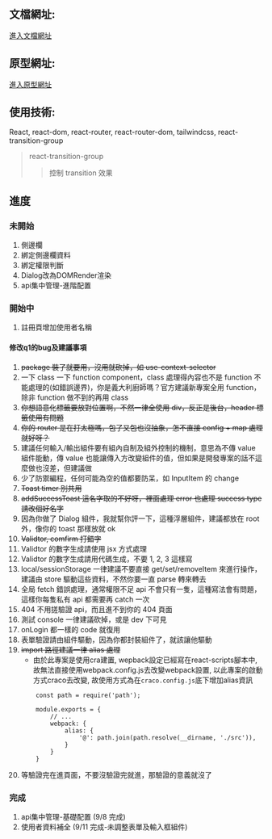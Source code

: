 ## 文檔網址: 
[進入文檔網址](https://hackmd.io/zdHdCSssQOOLjAwWBzxyKQ)

## 原型網址:
[進入原型網址](https://www.figma.com/proto/pkCVS02nlmputhnsyDmk1Y/l8-upgrade?node-id=37%3A10&scaling=min-zoom&page-id=3%3A302&starting-point-node-id=37%3A10&show-proto-sidebar=1)

## 使用技術:
React, react-dom, react-router, react-router-dom, tailwindcss, react-transition-group

> react-transition-group
>> 控制 transition 效果

## 進度

### 未開始

1. 側邊欄
2. 綁定側邊欄資料
3. 綁定權限判斷
4. Dialog改為DOMRender渲染
5. api集中管理-進階配置 

### 開始中

1. 註冊頁增加使用者名稱

#### 修改q1的bug及建議事項

1. ~~package 裝了就要用，沒用就砍掉，如 use-context-selector~~
2. 一下 class 一下 function component，class 處理得內容也不是 function 不能處理的(如錯誤邊界)，你是義大利廚師嗎？官方建議新專案全用 function，除非 function 做不到的再用 class
3. ~~你想語意化標籤要放對位置啊，不然一律全使用 div，反正是後台，header 標籤使用有問題~~
4. ~~你的 router 是在打太極嗎，包了又包也沒抽象，怎不直接 config + map 處理就好呀？~~
5. 建議任何輸入/輸出組件要有組內自制及組外控制的機制，意思為不傳 value 組件能動，傳 value 也能讓傳入方改變組件的值，但如果是開發專案的話不這麼做也沒差，但建議做
6. 少了防禦編程，任何可能為空的值都要防呆，如 InputItem 的 change
7. ~~Toast timer 別共用~~
8. ~~addSuccessToast 這名字取的不好呀，裡面處理 error 也處理 success type 請改個好名字~~
9. 因為你做了 Dialog 組件，我就幫你評一下，這種浮層組件，建議都放在 root 外，像你的 toast 那樣放就 ok
10. ~~Validtor, comfirm 打錯字~~
11. Validtor 的數字生成請使用 jsx 方式處理
12. Validtor 的數字生成請用代碼生成，不要 1, 2, 3 這樣寫
13. local/sessionStorage 一律建議不要直接 get/set/removeItem 來進行操作，建議由 store 驅動這些資料，不然你要一直 parse 轉來轉去
14. 全局 fetch 錯誤處理，通常權限不足 api 不會只有一隻，這種寫法會有問題，這樣你每隻私有 api 都需要再 catch 一次
15. 404 不用搓驗證 api，而且進不到你的 404 頁面
16. 測試 console 一律建議砍掉，或是 dev 下可見
17. onLogin 都一樣的 code 就復用
18. 表單驗證請由組件驅動，因為你都封裝組件了，就該讓他驅動
19. ~~import 路徑建議一律 alias 處理~~
    - 由於此專案是使用cra建置, wepback設定已經寫在react-scripts腳本中, 故無法直接使用webpack.config.js去改變webpack設置, 以此專案的啟動方式craco去改變, 故使用方式為在`craco.config.js`底下增加alias資訊
    ```=javascript
        const path = require('path');

        module.exports = {
            // ...
            webpack: {
                alias: {
                    '@': path.join(path.resolve(__dirname, './src')),
                }
            }
        }
    ``` 
20. 等驗證完在進頁面，不要沒驗證完就進，那驗證的意義就沒了

### 完成

1. api集中管理-基礎配置 (9/8 完成)
2. 使用者資料補全 (9/11 完成-未調整表單及輸入框組件)



